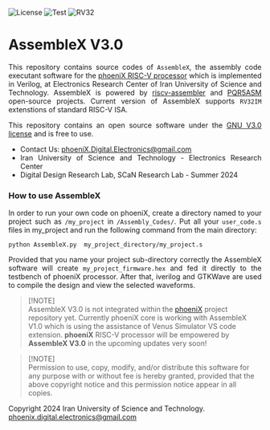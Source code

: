 ![License](https://img.shields.io/github/license/phoeniX-Digital-Design/AssembleX?color=dark-green)
![Test](https://img.shields.io/badge/tests-passed-dark_green)
![RV32](https://img.shields.io/badge/integration_with_phoeniX-IM-blue)

AssembleX V3.0
===============

<div align="justify">

This repository contains source codes of `AssembleX`, the assembly code executant software for the [phoeniX RISC-V processor](https://github.com/phoeniX-Digital-Design/phoeniX) which is implemented in Verilog, at Electronics Research Center of Iran University of Science and Technology. AssembleX is powered by [riscv-assembler](https://github.com/celebi-pkg/riscv-assembler) and [PQR5ASM](https://github.com/iammituraj/pqr5asm) open-source projects. Current version of AssembleX supports `RV32IM` extenstions of standard RISC-V ISA.

This repository contains an open source software under the [GNU V3.0 license](https://en.wikipedia.org/wiki/GNU_General_Public_License) and is free to use.

- Contact Us: phoeniX.Digital.Electronics@gmail.com
- Iran University of Science and Technology - Electronics Research Center
- Digital Design Research Lab, SCaN Research Lab - Summer 2024

</div>

### How to use AssembleX
<div align="justify">

In order to run your own code on phoeniX, create a directory named to your project such as `/my_project` in `/Assembly_Codes/`. Put all your `user_code.s` files in my_project and run the following command from the main directory:
```
python AssembleX.py  my_project_directory/my_project.s
```
Provided that you name your project sub-directory correctly the AssembleX software will create `my_project_firmware.hex` and fed it directly to the testbench of phoeniX processor. After that, iverilog and GTKWave are used to compile the design and view the selected waveforms.

</div>

> [!NOTE]\
> AssembleX V3.0 is not integrated within the [phoeniX](https://github.com/phoeniX-Digital-Design/phoeniX) project repository yet. Currently phoeniX core is working with AssembleX V1.0 which is using the assistance of Venus Simulator VS code extension. **phoeniX** RISC-V processor will be empowered by **AssembleX V3.0** in the upcoming updates very soon!


> [!NOTE]\
> Permission to use, copy, modify, and/or distribute this software for any purpose with or without fee is hereby granted, provided that the above copyright notice and this permission notice appear in all copies.

 Copyright 2024 Iran University of Science and Technology. <phoenix.digital.electronics@gmail.com>
